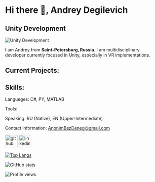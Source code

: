# Hi there 👋, Andrey Degilevich
## Unity Development
![Unity Development](https://arturssmirnovs.github.io/github-profile-readme-generator/images/banner.png)

I am Andrey from <b>Saint-Petersburg, Russia</b>. I am multidisciplinary developer currently focused in Unity, especially in VR implementations.

## Current Projects:


## Skills:
Langueges: C#, PY, MATLAB

Tools:

Speaking: RU (Native), EN (Upper-Intermediate)

Contact information: AnonimBezDeneg@gmail.com 


[<img src='https://cdn.jsdelivr.net/npm/simple-icons@3.0.1/icons/github.svg' alt='github' height='40'>](https://github.com/AnonimBezDeneg)  [<img src='https://cdn.jsdelivr.net/npm/simple-icons@3.0.1/icons/linkedin.svg' alt='linkedin' height='40'>](https://www.linkedin.com/in/AnonimBezDeneg/)  

[![Top Langs](https://github-readme-stats.vercel.app/api/top-langs/?username=AnonimBezDeneg)](https://github.com/anuraghazra/github-readme-stats)

![GitHub stats](https://github-readme-stats.vercel.app/api?username=AnonimBezDeneg&show_icons=true)  

![Profile views](https://gpvc.arturio.dev/AnonimBezDeneg)  






